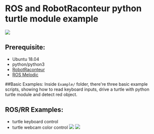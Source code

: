 # ROS and RobotRaconteur python turtle module example
![](images/turtle.gif)

## Prerequisite:
* Ubuntu 18.04
* python/python3
* [RobotRaconteur](https://github.com/robotraconteur/robotraconteur/wiki/Download)
* [ROS Melodic](http://wiki.ros.org/melodic/Installation/Ubuntu)

##Basic Examples:
Inside `Example/` folder, there're three basic example scripts, showing how to read keyboard inputs, drive a turtle with python turtle module and detect red object.

## ROS/RR Examples:
* turtle keyboard control
* turtle webcam color control
![](color_code.gif)
![](maze.gif)
